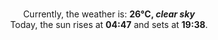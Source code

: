 <p  align="center"><br/>Currently, the weather is: <b> 26°C, <i>clear sky</i></b></br>Today, the sun rises at <b>04:47</b> and sets at <b>19:38</b>.</p>
